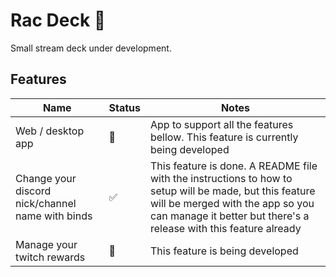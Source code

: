 # Rac Deck 🦝
Small stream deck under development.



## Features
| Name                                              |   Status   |   Notes   |
| ------------------------------------------------- | ---- | ---- |
| Web / desktop app |   🚧   |   App to support all the features bellow. This feature is currently being developed   |
|  Change your discord nick/channel name with binds |  ✅  | This feature is done. A README file with the instructions to how to setup will be made, but this feature will be merged with the app so you can manage it better but there's a release with this feature already      | 
| Manage your twitch rewards |   🚧   | This feature is being developed      |
